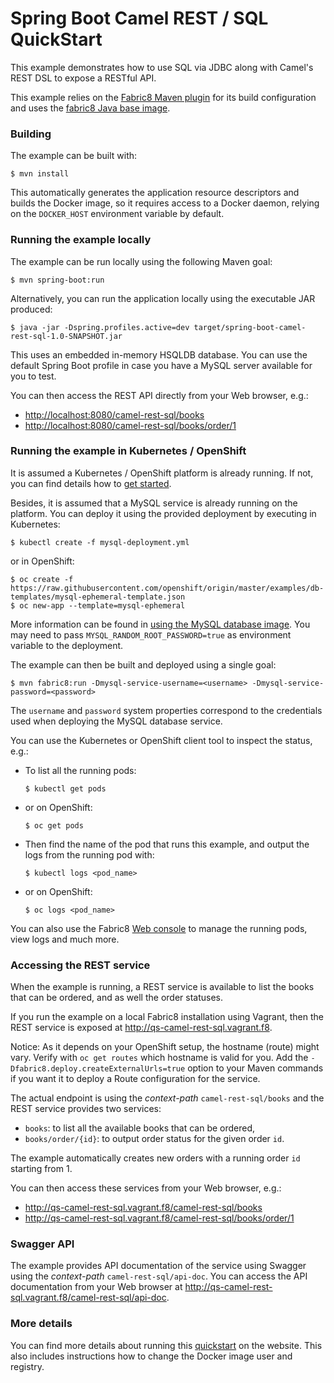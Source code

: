 # Spring Boot Camel REST / SQL QuickStart

This example demonstrates how to use SQL via JDBC along with Camel's REST DSL to expose a RESTful API.

This example relies on the [Fabric8 Maven plugin](https://maven.fabric8.io) for its build configuration
and uses the [fabric8 Java base image](https://github.com/fabric8io/base-images#java-base-images).

### Building

The example can be built with:

    $ mvn install

This automatically generates the application resource descriptors and builds the Docker image, so it requires access to a Docker daemon, relying on the `DOCKER_HOST` environment variable by default.

### Running the example locally

The example can be run locally using the following Maven goal:

    $ mvn spring-boot:run

Alternatively, you can run the application locally using the executable JAR produced:

    $ java -jar -Dspring.profiles.active=dev target/spring-boot-camel-rest-sql-1.0-SNAPSHOT.jar

This uses an embedded in-memory HSQLDB database. You can use the default Spring Boot profile in case you have a MySQL server available for you to test.

You can then access the REST API directly from your Web browser, e.g.:

- <http://localhost:8080/camel-rest-sql/books>
- <http://localhost:8080/camel-rest-sql/books/order/1>

### Running the example in Kubernetes / OpenShift

It is assumed a Kubernetes / OpenShift platform is already running. If not, you can find details how to [get started](http://fabric8.io/guide/getStarted/index.html).

Besides, it is assumed that a MySQL service is already running on the platform. You can deploy it using the provided deployment by executing in Kubernetes:

    $ kubectl create -f mysql-deployment.yml

or in OpenShift:

    $ oc create -f https://raw.githubusercontent.com/openshift/origin/master/examples/db-templates/mysql-ephemeral-template.json
    $ oc new-app --template=mysql-ephemeral

More information can be found in [using the MySQL database image](https://docs.openshift.com/container-platform/3.3/using_images/db_images/mysql.html). You may need to pass `MYSQL_RANDOM_ROOT_PASSWORD=true` as environment variable to the deployment.

The example can then be built and deployed using a single goal:

    $ mvn fabric8:run -Dmysql-service-username=<username> -Dmysql-service-password=<password>

The `username` and `password` system properties correspond to the credentials
used when deploying the MySQL database service.

You can use the Kubernetes or OpenShift client tool to inspect the status, e.g.:

- To list all the running pods:
    ```
    $ kubectl get pods
    ```

- or on OpenShift:
    ```
    $ oc get pods
    ```

- Then find the name of the pod that runs this example, and output the logs from the running pod with:
    ```
    $ kubectl logs <pod_name>
    ```

- or on OpenShift:
    ```
    $ oc logs <pod_name>
    ```

You can also use the Fabric8 [Web console](http://fabric8.io/guide/console.html) to manage the running pods, view logs and much more.

### Accessing the REST service

When the example is running, a REST service is available to list the books that can be ordered, and as well the order statuses.

If you run the example on a local Fabric8 installation using Vagrant, then the REST service is exposed at <http://qs-camel-rest-sql.vagrant.f8>.

Notice: As it depends on your OpenShift setup, the hostname (route) might vary. Verify with `oc get routes` which hostname is valid for you. Add the `-Dfabric8.deploy.createExternalUrls=true` option to your Maven commands if you want it to deploy a Route configuration for the service.

The actual endpoint is using the _context-path_ `camel-rest-sql/books` and the REST service provides two services:

- `books`: to list all the available books that can be ordered,
- `books/order/{id}`: to output order status for the given order `id`.

The example automatically creates new orders with a running order `id` starting from 1.

You can then access these services from your Web browser, e.g.:

- <http://qs-camel-rest-sql.vagrant.f8/camel-rest-sql/books>
- <http://qs-camel-rest-sql.vagrant.f8/camel-rest-sql/books/order/1>

### Swagger API

The example provides API documentation of the service using Swagger using the _context-path_ `camel-rest-sql/api-doc`. You can access the API documentation from your Web browser at <http://qs-camel-rest-sql.vagrant.f8/camel-rest-sql/api-doc>.

### More details

You can find more details about running this [quickstart](http://fabric8.io/guide/quickstarts/running.html) on the website. This also includes instructions how to change the Docker image user and registry.
